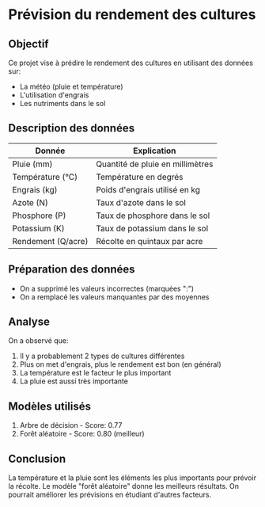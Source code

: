 # Prévision du rendement des cultures

## Objectif
Ce projet vise à prédire le rendement des cultures en utilisant des données sur:
- La météo (pluie et température)
- L'utilisation d'engrais
- Les nutriments dans le sol

## Description des données

| Donnée              | Explication                         |
|---------------------|------------------------------------|
| Pluie (mm)          | Quantité de pluie en millimètres   |
| Température (°C)    | Température en degrés              |
| Engrais (kg)        | Poids d'engrais utilisé en kg      |
| Azote (N)           | Taux d'azote dans le sol           |
| Phosphore (P)       | Taux de phosphore dans le sol      |
| Potassium (K)       | Taux de potassium dans le sol      |
| Rendement (Q/acre)  | Récolte en quintaux par acre       |

## Préparation des données
- On a supprimé les valeurs incorrectes (marquées ":")
- On a remplacé les valeurs manquantes par des moyennes

## Analyse
On a observé que:
1. Il y a probablement 2 types de cultures différentes
2. Plus on met d'engrais, plus le rendement est bon (en général)
3. La température est le facteur le plus important
4. La pluie est aussi très importante

## Modèles utilisés
1. Arbre de décision - Score: 0.77
2. Forêt aléatoire - Score: 0.80 (meilleur)

## Conclusion
La température et la pluie sont les éléments les plus importants pour prévoir la récolte. Le modèle "forêt aléatoire" donne les meilleurs résultats. On pourrait améliorer les prévisions en étudiant d'autres facteurs.